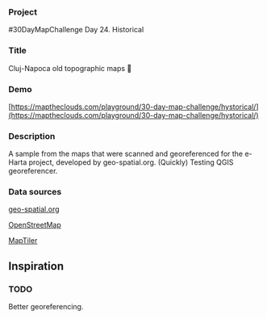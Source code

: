 ### Project

#30DayMapChallenge Day 24. Historical

### Title

Cluj-Napoca old topographic maps 📜

### Demo

[https://maptheclouds.com/playground/30-day-map-challenge/hystorical/](https://maptheclouds.com/playground/30-day-map-challenge/hystorical/)

### Description

A sample from the maps that were scanned and georeferenced for the e-Harta project, developed by geo-spatial.org. (Quickly) Testing QGIS georeferencer.

### Data sources

[geo-spatial.org](http://geo-spatial.org/harti/#/viewer/openlayers/10)

[OpenStreetMap](https://www.openstreetmap.org/)

[MapTiler](https://www.maptiler.com)

## Inspiration

### TODO

Better georeferencing.
